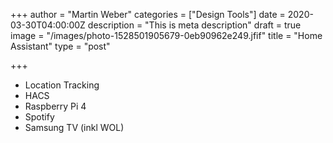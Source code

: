+++
author = "Martin Weber"
categories = ["Design Tools"]
date = 2020-03-30T04:00:00Z
description = "This is meta description"
draft = true
image = "/images/photo-1528501905679-0eb90962e249.jfif"
title = "Home Assistant"
type = "post"

+++
* Location Tracking
* HACS
* Raspberry Pi 4
* Spotify
* Samsung TV (inkl WOL)